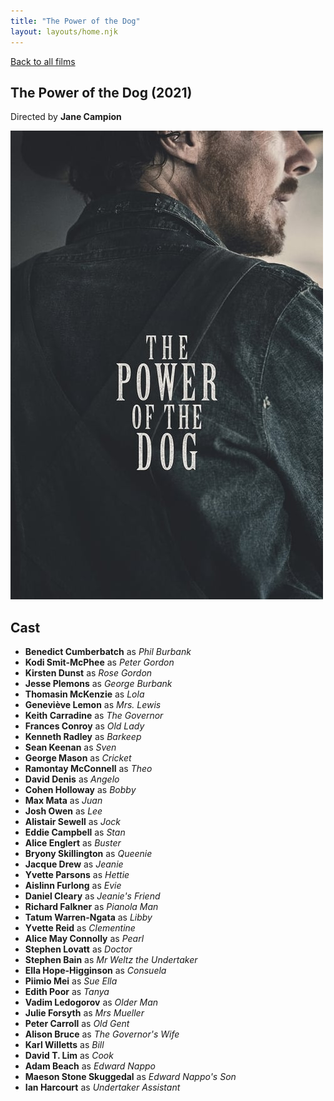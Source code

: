 ```yaml
---
title: "The Power of the Dog"
layout: layouts/home.njk
---
```


<a href="../">Back to all films</a>

<article class="film">
  <h1>The Power of the Dog (2021)</h1>

  <p class="director">
    Directed by <strong>Jane Campion</strong>
  </p>

  <img src="../films/posters/the-power-of-the-dog.jpg" alt="">

  <h2>
    Cast
  </h2>
  <ul>
    <li><strong>Benedict Cumberbatch</strong> as <em>Phil Burbank</em></li>
<li><strong>Kodi Smit-McPhee</strong> as <em>Peter Gordon</em></li>
<li><strong>Kirsten Dunst</strong> as <em>Rose Gordon</em></li>
<li><strong>Jesse Plemons</strong> as <em>George Burbank</em></li>
<li><strong>Thomasin McKenzie</strong> as <em>Lola</em></li>
<li><strong>Geneviève Lemon</strong> as <em>Mrs. Lewis</em></li>
<li><strong>Keith Carradine</strong> as <em>The Governor</em></li>
<li><strong>Frances Conroy</strong> as <em>Old Lady</em></li>
<li><strong>Kenneth Radley</strong> as <em>Barkeep</em></li>
<li><strong>Sean Keenan</strong> as <em>Sven</em></li>
<li><strong>George Mason</strong> as <em>Cricket</em></li>
<li><strong>Ramontay McConnell</strong> as <em>Theo</em></li>
<li><strong>David Denis</strong> as <em>Angelo</em></li>
<li><strong>Cohen Holloway</strong> as <em>Bobby</em></li>
<li><strong>Max Mata</strong> as <em>Juan</em></li>
<li><strong>Josh Owen</strong> as <em>Lee</em></li>
<li><strong>Alistair Sewell</strong> as <em>Jock</em></li>
<li><strong>Eddie Campbell</strong> as <em>Stan</em></li>
<li><strong>Alice Englert</strong> as <em>Buster</em></li>
<li><strong>Bryony Skillington</strong> as <em>Queenie</em></li>
<li><strong>Jacque Drew</strong> as <em>Jeanie</em></li>
<li><strong>Yvette Parsons</strong> as <em>Hettie</em></li>
<li><strong>Aislinn Furlong</strong> as <em>Evie</em></li>
<li><strong>Daniel Cleary</strong> as <em>Jeanie's Friend</em></li>
<li><strong>Richard Falkner</strong> as <em>Pianola Man</em></li>
<li><strong>Tatum Warren-Ngata</strong> as <em>Libby</em></li>
<li><strong>Yvette Reid</strong> as <em>Clementine</em></li>
<li><strong>Alice May Connolly</strong> as <em>Pearl</em></li>
<li><strong>Stephen Lovatt</strong> as <em>Doctor</em></li>
<li><strong>Stephen Bain</strong> as <em>Mr Weltz the Undertaker</em></li>
<li><strong>Ella Hope-Higginson</strong> as <em>Consuela</em></li>
<li><strong>Piimio Mei</strong> as <em>Sue Ella</em></li>
<li><strong>Edith Poor</strong> as <em>Tanya</em></li>
<li><strong>Vadim Ledogorov</strong> as <em>Older Man</em></li>
<li><strong>Julie Forsyth</strong> as <em>Mrs Mueller</em></li>
<li><strong>Peter Carroll</strong> as <em>Old Gent</em></li>
<li><strong>Alison Bruce</strong> as <em>The Governor's Wife</em></li>
<li><strong>Karl Willetts</strong> as <em>Bill</em></li>
<li><strong>David T. Lim</strong> as <em>Cook</em></li>
<li><strong>Adam Beach</strong> as <em>Edward Nappo</em></li>
<li><strong>Maeson Stone Skuggedal</strong> as <em>Edward Nappo's Son</em></li>
<li><strong>Ian Harcourt</strong> as <em>Undertaker Assistant</em></li>
  </ul>
</article>
